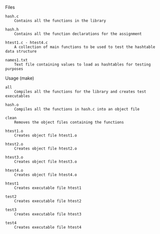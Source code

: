 Files

    hash.c
        Contains all the functions in the library
        
    hash.h
        Contains all the function declarations for the assignment
        
    htest1.c - htest4.c
        A collection of main functions to be used to test the hashtable data structure
        
    names1.txt
        Text file containing values to load as hashtables for testing purposes

Usage (make)

    all
        Compiles all the functions for the library and creates test executables
        
    hash.o
        Compiles all the functions in hash.c into an object file
        
    clean
        Removes the object files containing the functions
        
    htest1.o
        Creates object file htest1.o
        
    htest2.o
        Creates object file htest2.o
        
    htest3.o
        Creates object file htest3.o
        
    htest4.o
        Creates object file htest4.o
        
    htest1
        Creates executable file htest1
        
    test2
        Creates executable file htest2
        
    test3
        Creates executable file htest3
        
    test4
        Creates executable file htest4
        
    
